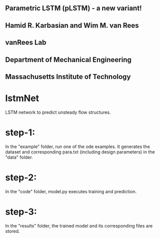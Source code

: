 ## Parametric LSTM (pLSTM) - a new variant!
## Hamid R. Karbasian and Wim M. van Rees
## vanRees Lab
## Department of Mechanical Engineering
## Massachusetts Institute of Technology

# lstmNet
LSTM network to predict unsteady flow structures.

# step-1:
In the "example" folder, run one of the ode examples. It generates the dataset and corresponding para.txt (including design parameters) in the "data" folder.

# step-2:
In the "code" folder, model.py executes training and prediction.

# step-3:
In the "results" folder, the trained model and its corresponding files are stored.
